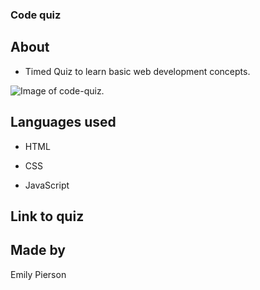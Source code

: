 ### Code quiz

## About

* Timed Quiz to learn basic web development concepts.

![Image of code-quiz.](./assests/code-quiz-screenshot.png)

## Languages used

* HTML

* CSS

* JavaScript

## Link to quiz

## Made by

Emily Pierson